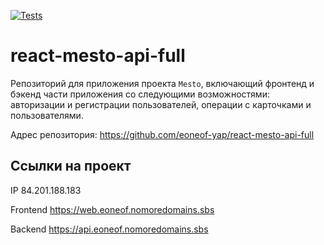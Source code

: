 [![Tests](https://github.com/eoneof-yap/react-mesto-api-full/actions/workflows/tests.yml/badge.svg)](https://github.com/eoneof-yap/react-mesto-api-full/actions/workflows/tests.yml)
# react-mesto-api-full
Репозиторий для приложения проекта `Mesto`, включающий фронтенд и бэкенд части приложения со следующими возможностями: авторизации и регистрации пользователей, операции с карточками и пользователями.  
  
Адрес репозитория: https://github.com/eoneof-yap/react-mesto-api-full

## Ссылки на проект

IP 84.201.188.183

Frontend https://web.eoneof.nomoredomains.sbs

Backend https://api.eoneof.nomoredomains.sbs
